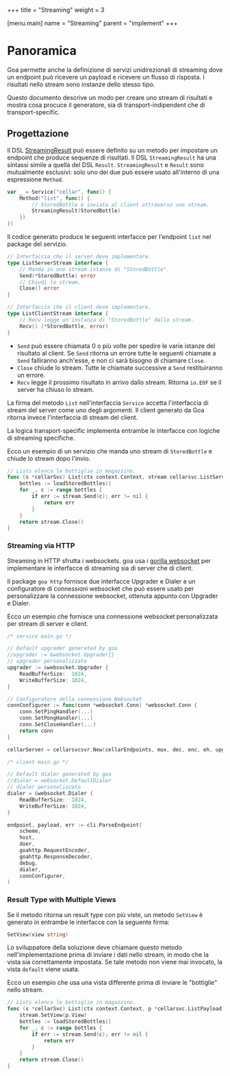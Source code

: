 +++
title = "Streaming"
weight = 3

[menu.main]
name = "Streaming"
parent = "implement"
+++

# Panoramica

Goa permette anche la definizione di servizi unidirezionali di streaming dove un
endpoint può ricevere un payload e ricevere un flusso di risposta.
I risultati nello stream sono instanze dello stesso tipo.

Questo documento descrive un modo per creare uno stream di risultati e mostra
cosa procuce il generatore, sia di transport-indipendent che di transport-specific.

## Progettazione

Il DSL [StreamingResult](https://godoc.org/goa.design/goa/dsl#StreamingResult)
può essere definito su un metodo per impostare un endpoint che produce sequenze di 
risultati. Il DSL `StreamingResult` ha una sintassi simile a quella del DSL `Result`.
`StreamingResult` e `Result` sono mutualmente esclusivi: solo uno dei due può essere 
usato all'interno di una espressione `Method`.


```go
var _ = Service("cellar", func() {
    Method("list", func() {
        // StoredBottle è inviata al client attraverso uno stream.
        StreamingResult(StoredBottle)
    })
})
```

Il codice generato produce le seguenti interfacce per l'endpoint `list`
nel package del servizio.

```go
// Interfaccia che il server deve implementare.
type ListServerStream interface {
    // Manda in uno stream istanze di "StoredBottle".
    Send(*StoredBottle) error
    // Chiudi lo stream.
    Close() error
}

// Interfaccia che il client deve implementare.
type ListClientStream interface {
    // Recv legge un'instanza di "StoredBottle" dallo stream.
    Recv() (*StoredBottle, error)
}
```

* `Send` può essere chiamata 0 o più volte per spedire le varie istanze del 
    risultato al client. Se `Send` ritorna un errore tutte le seguenti chiamate
    a `Send` falliranno anch'esse, e non ci sarà bisogno di chiamare `Close`.
* `Close` chiude lo stream. Tutte le chiamate successive a `Send` 
    restituiranno un errore.
* `Recv` legge il prossimo risultato in arrivo dallo stream. Ritorna `io.EOF`
	se il server ha chiuso lo stream.

La firma del metodo `List` nell'interfaccia `Service` accetta l'interfaccia di 
stream del server come uno degli argomenti. Il client generato da Goa ritorna
invece l'interfaccia di stream del client.

La logica transport-specific implementa entrambe le interfacce
con logiche di streaming specifiche.

Ecco un esempio di un servizio che manda uno stream di `StoredBottle`
e chiude lo stream dopo l'invio.

```go
// Lists elenca le bottiglie in magazzino.
func (s *cellarSvc) List(ctx context.Context, stream cellarsvc.ListServerStream) (err error) {
    bottles := loadStoredBottles()
    for _, c := range bottles {
        if err := stream.Send(c); err != nil {
            return err
        }
    }
    return stream.Close()
}
```

### Streaming via HTTP

Streaming in HTTP sfrutta i websockets. goa usa i
[gorilla websocket](https://godoc.org/github.com/gorilla/websocket) per
implementare le interfacce di streaming sia di server che di client.

Il package `goa http` fornisce due interfacce Upgrader e Dialer e un configuratore
di connessioni websocket che può essere usato per personalizzare la connessione
websocket, ottenuta appunto con Upgrader e Dialer.

Ecco un esempio che fornisce una connessione websocket personalizzata per 
stream di server e client.

```go
/* service main.go */

// Default upgrader generated by goa
//upgrader := &websocket.Upgrader{}
// upgrader personalizzato
upgrader := &websocket.Upgrader {
    ReadBufferSize:  1024,
    WriteBufferSize: 1024,
}

// Configuratore della connessione Websocket
connConfigurer := func(conn *websocket.Conn) *websocket.Conn {
    conn.SetPingHandler(...)
    conn.SetPongHandler(...)
    conn.SetCloseHandler(...)
    return conn
}

cellarServer = cellarsvcsvr.New(cellarEndpoints, mux, dec, enc, eh, upgrader, connConfigurer)

/* client main.go */

// Default dialer generated by goa
//dialer = websocket.DefaultDialer
// dialer personalizzato
dialer = &websocket.Dialer {
    ReadBufferSize:  1024,
    WriteBufferSize: 1024,
}

endpoint, payload, err := cli.ParseEndpoint(
    scheme,
    host,
    doer,
    goahttp.RequestEncoder,
    goahttp.ResponseDecoder,
    debug,
    dialer,
    connConfigurer,
)
```

### Result Type with Multiple Views

Se il metodo ritorna un result type con più viste, un metodo `SetView` è generato
in entrambe le interfacce con la seguente firma:

```go
SetView(view string)
```

Lo sviluppatore della soluzione deve chiamare questo metodo nell'implementazione
prima di inviare i dati nello stream, in modo che la vista sia correttamente
impostata. 
Se tale metodo non viene mai invocato, la vista `default` viene usata.

Ecco un esempio che usa una vista differente prima di inviare le "bottiglie" nello stream.

```go
// Lists elenca le bottiglie in magazzino.
func (s *cellarSvc) List(ctx context.Context, p *cellarsvc.ListPayload, stream cellarsvc.ListServerStream) (err error) {
    stream.SetView(p.View)
    bottles := loadStoredBottles()
    for _, c := range bottles {
        if err := stream.Send(c); err != nil {
            return err
        }
    }
    return stream.Close()
}
```
